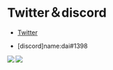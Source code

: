 # Twitter＆discord
- [Twitter](https://mobile.twitter.com/dai_12345678)

- [discord]name:dai#1398
<a href="https://github.com/anuraghazra/github-readme-stats">
  <img align="left" src="https://github-readme-stats.vercel.app/api?username=dai-12345678&count_private=true&show_icons=true" />
</a>
<a href="https://github.com/anuraghazra/github-readme-stats">
  <img align="left" src="https://github-readme-stats.vercel.app/api/top-langs/?username=dai-12345678" />
</a>

